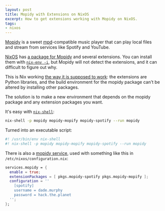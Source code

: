 ```yaml
---
layout: post
title: Mopidy with Extensions on NixOS
excerpt: How to get extensions working with Mopidy on NixOS.
tags: 
- nixos
---
```


[Mopidy] is a sweet [mpd]-compatible music player that can play local files and stream from services like Spotify and YouTube.

[NixOS] has [a package for Mopidy][1] and several extensions. You can install them with [`nix-env -i`], but Mopidy will not detect the extensions, and it can difficult to figure out why.

This is Nix working [the way it is supposed to work][2]: the extensions are Python libraries, and the build environment for the mopidy package can't be altered by installing other packages.

The solution is to make a new environment that depends on the mopidy package and any extension packages you want.

It's easy with [`nix-shell`]: 

~~~ bash
nix-shell -p mopidy mopidy-mopify mopidy-spotify --run mopidy
~~~

Turned into an executable script:

~~~ bash
#! /usr/bin/env nix-shell
#! nix-shell -p mopidy mopidy-mopify mopidy-spotify --run mopidy
~~~

There is also a [mopidy service], used with something like this in `/etc/nixos/configuration.nix`:

~~~ nix
services.mopidy = {
  enable = true;
  extensionPackages = [ pkgs.mopidy-spotify pkgs.mopidy-mopify ];
  configuration = ''
    [spotify]
    username = dade.murphy
    password = hack.the.planet
  '';
};
~~~

[Mopidy]: https://www.mopidy.com/
[mpd]: https://en.wikipedia.org/wiki/Music_Player_Daemon
[NixOS]: https://nixos.org/
[mopidy service]: https://github.com/NixOS/nixpkgs/blob/master/nixos/modules/services/audio/mopidy.nix
[`nix-env -i`]: https://nixos.org/nix/manual/#ch-basic-package-mgmt
[`nix-shell`]: https://nixos.org/nix/manual/#sec-nix-shell
[1]: https://github.com/NixOS/nixpkgs/blob/master/pkgs/applications/audio/mopidy/default.nix
[2]: https://nixos.org/nix/manual/#ch-about-nix
